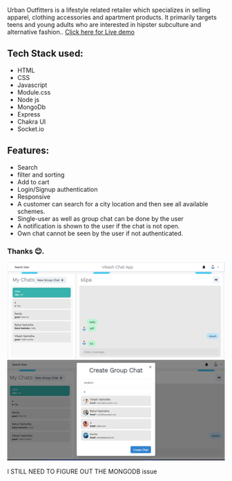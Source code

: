 Urban Outfitters is a lifestyle related retailer which specializes in selling apparel, clothing accessories and apartment products. It primarily targets teens and young adults who are interested in hipster subculture and alternative fashion..
<a href="https://clone-urban-outfitters.vercel.app/" target="_blank">Click here for Live demo</a>

## Tech Stack used:

<ul>
  <li>HTML</li>
  <li>CSS</li>
  <li>Javascript</li>
  <li>Module.css</li>
  <li>Node js</li>
  <li>MongoDb</li>
  <li>Express</li>
  <li>Chakra UI</li>
  <li>Socket.io</li>
</ul>

## Features:

<ul>
 <li>Search</li>
  <li>filter and sorting</li>
  <li>Add to cart</li>
  <li>Login/Signup authentication</li>
  <li>Responsive</li>
<li>A customer can search for a city location and then see
all available schemes.</li>

<li>
Single-user as well as group chat can be done by the user</li>
<li>A notification is shown to the user if the chat is not open.
</li>
<li>Own chat cannot be seen by the user if not authenticated.
</li>
 
</ul>

### Thanks 😊.

![ChatApp](/src/img1.png)
![ChatApp](/src/img2.png)

I STILL NEED TO FIGURE OUT THE MONGODB issue